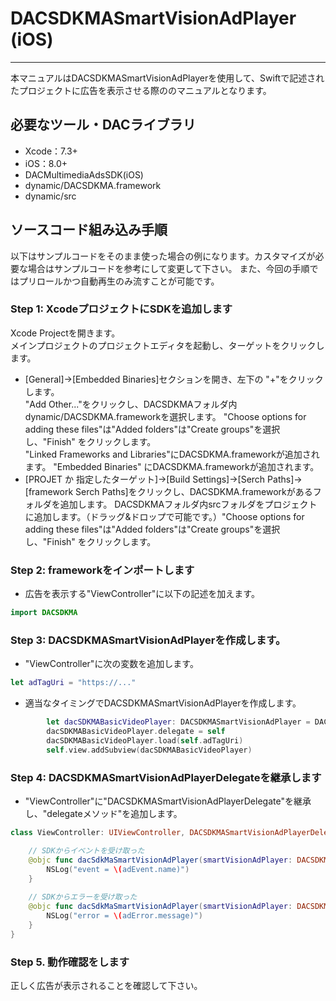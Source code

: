 # DACSDKMASmartVisionAdPlayer (iOS)
- - -
本マニュアルはDACSDKMASmartVisionAdPlayerを使用して、Swiftで記述されたプロジェクトに広告を表示させる際ののマニュアルとなります。

## 必要なツール・DACライブラリ
* Xcode：7.3+
* iOS：8.0+
* DACMultimediaAdsSDK(iOS)
 * dynamic/DACSDKMA.framework
 * dynamic/src

## ソースコード組み込み手順
以下はサンプルコードをそのまま使った場合の例になります。カスタマイズが必要な場合はサンプルコードを参考にして変更して下さい。
また、今回の手順ではプリロールかつ自動再生のみ流すことが可能です。

### Step 1: XcodeプロジェクトにSDKを追加します
Xcode Projectを開きます。  
メインプロジェクトのプロジェクトエディタを起動し、ターゲットをクリックします。
- [General]->[Embedded Binaries]セクションを開き、左下の "+"をクリックします。  
"Add Other..."をクリックし、DACSDKMAフォルダ内dynamic/DACSDKMA.frameworkを選択します。
"Choose options for adding these files"は"Added folders"は"Create groups"を選択し、"Finish" をクリックします。  
"Linked Frameworks and Libraries"にDACSDKMA.frameworkが追加されます。
"Embedded Binaries" にDACSDKMA.frameworkが追加されます。
- [PROJET か 指定したターゲット]->[Build Settings]->[Serch Paths]->[framework Serch Paths]をクリックし、DACSDKMA.frameworkがあるフォルダを追加します。
DACSDKMAフォルダ内srcフォルダをプロジェクトに追加します。（ドラッグ&ドロップで可能です。）"Choose options for adding these files"は"Added folders"は"Create groups"を選択し、"Finish" をクリックします。  

### Step 2: frameworkをインポートします
- 広告を表示する"ViewController"に以下の記述を加えます。

```ViewController.swift
import DACSDKMA
```

### Step 3: DACSDKMASmartVisionAdPlayerを作成します。

- "ViewController"に次の変数を追加します。

```ViewController.swift
let adTagUri = "https://..."
```

- 適当なタイミングでDACSDKMASmartVisionAdPlayerを作成します。

```ViewController.swift
        let dacSDKMABasicVideoPlayer: DACSDKMASmartVisionAdPlayer = DACSDKMASmartVisionAdPlayer(frame: CGRectMake(10, 20, 320, 250))
        dacSDKMABasicVideoPlayer.delegate = self
        dacSDKMABasicVideoPlayer.load(self.adTagUri)
        self.view.addSubview(dacSDKMABasicVideoPlayer)
```

### Step 4: DACSDKMASmartVisionAdPlayerDelegateを継承します
- "ViewController"に"DACSDKMASmartVisionAdPlayerDelegate"を継承し、"delegateメソッド"を追加します。

```ViewController.swift
class ViewController: UIViewController, DACSDKMASmartVisionAdPlayerDelegate {

    // SDKからイベントを受け取った
    @objc func dacSdkMaSmartVisionAdPlayer(smartVisionAdPlayer: DACSDKMASmartVisionAdPlayer, DidReceiveAdEvent adEvent: DACSDKMAAdEvent) {
        NSLog("event = \(adEvent.name)")
    }
    
    // SDKからエラーを受け取った
    @objc func dacSdkMaSmartVisionAdPlayer(smartVisionAdPlayer: DACSDKMASmartVisionAdPlayer, DidReceiveAdError adError: DACSDKMAAdError) {
        NSLog("error = \(adError.message)")
    }
}
```

### Step 5. 動作確認をします
正しく広告が表示されることを確認して下さい。